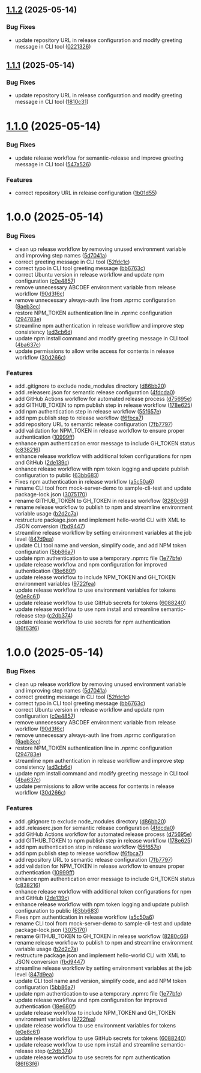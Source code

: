 ## [1.1.2](https://github.com-personal/pravnviji/hello-world-npm/compare/v1.1.1...v1.1.2) (2025-05-14)


### Bug Fixes

* update repository URL in release configuration and modify greeting message in CLI tool ([0221326](https://github.com-personal/pravnviji/hello-world-npm/commit/02213264610a12358540498f6a5f4288c4fa6a11))

## [1.1.1](https://github.com-personal/pravnviji/hello-world-npm/compare/v1.1.0...v1.1.1) (2025-05-14)


### Bug Fixes

* update repository URL in release configuration and modify greeting message in CLI tool ([1810c31](https://github.com-personal/pravnviji/hello-world-npm/commit/1810c310fb5b9eb9e56de86a10b64fcad70bb401))

# [1.1.0](https://github.com-personal/pravnviji/hello-world-npm/compare/v1.0.0...v1.1.0) (2025-05-14)


### Bug Fixes

* update release workflow for semantic-release and improve greeting message in CLI tool ([547a526](https://github.com-personal/pravnviji/hello-world-npm/commit/547a52650d52e55d999a6a3b673c3af7b8770069))


### Features

* correct repository URL in release configuration ([1b01d55](https://github.com-personal/pravnviji/hello-world-npm/commit/1b01d55f190f6ca8252afb71802ae2c4488291fd))

# 1.0.0 (2025-05-14)


### Bug Fixes

* clean up release workflow by removing unused environment variable and improving step names ([5d7041a](https://github.com-personal/pravnviji/hello-world-npm/commit/5d7041a20bc8b2eb37533533870a434042028ba5))
* correct greeting message in CLI tool ([52fdc1c](https://github.com-personal/pravnviji/hello-world-npm/commit/52fdc1c45398c60e7b7f9de13fb44c91e6331f6f))
* correct typo in CLI tool greeting message ([bb6763c](https://github.com-personal/pravnviji/hello-world-npm/commit/bb6763c8f8683847c1daab83d0af6d49a5fcdadf))
* correct Ubuntu version in release workflow and update npm configuration ([c0e4857](https://github.com-personal/pravnviji/hello-world-npm/commit/c0e4857afd8c89724993cc160e2829932daa1742))
* remove unnecessary ABCDEF environment variable from release workflow ([90d3f6c](https://github.com-personal/pravnviji/hello-world-npm/commit/90d3f6c548fb2bf7cc9000e811d51089385368bd))
* remove unnecessary always-auth line from .nprmc configuration ([9aeb3ec](https://github.com-personal/pravnviji/hello-world-npm/commit/9aeb3ec05130b0a0962b7e72e225c23a573681ed))
* restore NPM_TOKEN authentication line in .nprmc configuration ([294783e](https://github.com-personal/pravnviji/hello-world-npm/commit/294783e43e1d045b8c90fee9d54a00042fada234))
* streamline npm authentication in release workflow and improve step consistency ([ed3cb6d](https://github.com-personal/pravnviji/hello-world-npm/commit/ed3cb6d80d24589eca8c8d2717820654b1f5ad02))
* update npm install command and modify greeting message in CLI tool ([4ba637c](https://github.com-personal/pravnviji/hello-world-npm/commit/4ba637c4696cb8be272bfe7efe70a6329188094d))
* update permissions to allow write access for contents in release workflow ([30d266c](https://github.com-personal/pravnviji/hello-world-npm/commit/30d266c98f7383acf4e919cfbfd422a0ec3cb1b8))


### Features

* add .gitignore to exclude node_modules directory ([d86bb20](https://github.com-personal/pravnviji/hello-world-npm/commit/d86bb2064e75520166c4585bc9e8e22997eafd2a))
* add .releaserc.json for semantic release configuration ([4fdcda0](https://github.com-personal/pravnviji/hello-world-npm/commit/4fdcda0367c7f2f43ef5b09352f7e9ed6c32e522))
* add GitHub Actions workflow for automated release process ([d75695e](https://github.com-personal/pravnviji/hello-world-npm/commit/d75695e2b5d17c9408418b2e469c08256c4deb16))
* add GITHUB_TOKEN to npm publish step in release workflow ([178e625](https://github.com-personal/pravnviji/hello-world-npm/commit/178e62561d35d9e330276bc7a0cec512ee2925a8))
* add npm authentication step in release workflow ([55f657e](https://github.com-personal/pravnviji/hello-world-npm/commit/55f657eabd337886ecf690115f743bf9ea6915e6))
* add npm publish step to release workflow ([f6fbca7](https://github.com-personal/pravnviji/hello-world-npm/commit/f6fbca7c67c05927d30f2b621f7c54380ed2264e))
* add repository URL to semantic release configuration ([7fb7797](https://github.com-personal/pravnviji/hello-world-npm/commit/7fb77975183ab6267ade6266a77f072c98ed9972))
* add validation for NPM_TOKEN in release workflow to ensure proper authentication ([10999ff](https://github.com-personal/pravnviji/hello-world-npm/commit/10999ff05ed4474fdcc4a4188631c18c864bd85e))
* enhance npm authentication error message to include GH_TOKEN status ([c838216](https://github.com-personal/pravnviji/hello-world-npm/commit/c838216a25fe649c49615364f9d8eb458527fb71))
* enhance release workflow with additional token configurations for npm and GitHub ([2de139c](https://github.com-personal/pravnviji/hello-world-npm/commit/2de139c1a850128806b37f5bcf48e80d3c53e524))
* enhance release workflow with npm token logging and update publish configuration to public ([63bb683](https://github.com-personal/pravnviji/hello-world-npm/commit/63bb683a530ee2068b0ca60b84b4a4f4594cf879))
* Fixes npm authentication in release workflow ([a5c50a6](https://github.com-personal/pravnviji/hello-world-npm/commit/a5c50a616a7c728c326be965188937e43b23aa9f))
* rename CLI tool from mock-server-demo to sample-cli-test and update package-lock.json ([3075170](https://github.com-personal/pravnviji/hello-world-npm/commit/3075170f5b4dabecb24eee34fd8b538f0fd8da97))
* rename GITHUB_TOKEN to GH_TOKEN in release workflow ([8280c66](https://github.com-personal/pravnviji/hello-world-npm/commit/8280c6695bf774dbd20ef157a3fcc33f08d9c40c))
* rename release workflow to publish to npm and streamline environment variable usage ([b2d2c7a](https://github.com-personal/pravnviji/hello-world-npm/commit/b2d2c7a119ba5f27240f9d596f49d69e93629017))
* restructure package.json and implement hello-world CLI with XML to JSON conversion ([fbd9447](https://github.com-personal/pravnviji/hello-world-npm/commit/fbd9447922f8b0f257e8f53a3a2b959b7f75d19e))
* streamline release workflow by setting environment variables at the job level ([847d9ea](https://github.com-personal/pravnviji/hello-world-npm/commit/847d9ea89a1c3b0ecc9fe63d599d3cfb19132208))
* update CLI tool name and version, simplify code, and add NPM token configuration ([5bb86a7](https://github.com-personal/pravnviji/hello-world-npm/commit/5bb86a7a09e2f4a34dfb9a76ad1e98fe3b9e4764))
* update npm authentication to use a temporary .npmrc file ([1e77bfe](https://github.com-personal/pravnviji/hello-world-npm/commit/1e77bfea9c7649b98b74af55a2282924c2f8efff))
* update release workflow and npm configuration for improved authentication ([18e680f](https://github.com-personal/pravnviji/hello-world-npm/commit/18e680fb39b529638d33a12f97ab44a29ae5d296))
* update release workflow to include NPM_TOKEN and GH_TOKEN environment variables ([9722fea](https://github.com-personal/pravnviji/hello-world-npm/commit/9722fea24edf815d93a9d77610a01950e7bfb376))
* update release workflow to use environment variables for tokens ([e0e8c61](https://github.com-personal/pravnviji/hello-world-npm/commit/e0e8c6189023ed4a8f69c8a0fd5f1c4295decfb7))
* update release workflow to use GitHub secrets for tokens ([6088240](https://github.com-personal/pravnviji/hello-world-npm/commit/6088240b4d99dc84b4a219f546cd937fb401a085))
* update release workflow to use npm install and streamline semantic-release step ([c2db374](https://github.com-personal/pravnviji/hello-world-npm/commit/c2db374f6fd731526e7da8ccc6c627df3c15f634))
* update release workflow to use secrets for npm authentication ([86f63f6](https://github.com-personal/pravnviji/hello-world-npm/commit/86f63f602ed9c0160dfb981ff01cf7c12096b81e))

# 1.0.0 (2025-05-14)


### Bug Fixes

* clean up release workflow by removing unused environment variable and improving step names ([5d7041a](https://github.com-personal/pravnviji/hello-world-npm/commit/5d7041a20bc8b2eb37533533870a434042028ba5))
* correct greeting message in CLI tool ([52fdc1c](https://github.com-personal/pravnviji/hello-world-npm/commit/52fdc1c45398c60e7b7f9de13fb44c91e6331f6f))
* correct typo in CLI tool greeting message ([bb6763c](https://github.com-personal/pravnviji/hello-world-npm/commit/bb6763c8f8683847c1daab83d0af6d49a5fcdadf))
* correct Ubuntu version in release workflow and update npm configuration ([c0e4857](https://github.com-personal/pravnviji/hello-world-npm/commit/c0e4857afd8c89724993cc160e2829932daa1742))
* remove unnecessary ABCDEF environment variable from release workflow ([90d3f6c](https://github.com-personal/pravnviji/hello-world-npm/commit/90d3f6c548fb2bf7cc9000e811d51089385368bd))
* remove unnecessary always-auth line from .nprmc configuration ([9aeb3ec](https://github.com-personal/pravnviji/hello-world-npm/commit/9aeb3ec05130b0a0962b7e72e225c23a573681ed))
* restore NPM_TOKEN authentication line in .nprmc configuration ([294783e](https://github.com-personal/pravnviji/hello-world-npm/commit/294783e43e1d045b8c90fee9d54a00042fada234))
* streamline npm authentication in release workflow and improve step consistency ([ed3cb6d](https://github.com-personal/pravnviji/hello-world-npm/commit/ed3cb6d80d24589eca8c8d2717820654b1f5ad02))
* update npm install command and modify greeting message in CLI tool ([4ba637c](https://github.com-personal/pravnviji/hello-world-npm/commit/4ba637c4696cb8be272bfe7efe70a6329188094d))
* update permissions to allow write access for contents in release workflow ([30d266c](https://github.com-personal/pravnviji/hello-world-npm/commit/30d266c98f7383acf4e919cfbfd422a0ec3cb1b8))


### Features

* add .gitignore to exclude node_modules directory ([d86bb20](https://github.com-personal/pravnviji/hello-world-npm/commit/d86bb2064e75520166c4585bc9e8e22997eafd2a))
* add .releaserc.json for semantic release configuration ([4fdcda0](https://github.com-personal/pravnviji/hello-world-npm/commit/4fdcda0367c7f2f43ef5b09352f7e9ed6c32e522))
* add GitHub Actions workflow for automated release process ([d75695e](https://github.com-personal/pravnviji/hello-world-npm/commit/d75695e2b5d17c9408418b2e469c08256c4deb16))
* add GITHUB_TOKEN to npm publish step in release workflow ([178e625](https://github.com-personal/pravnviji/hello-world-npm/commit/178e62561d35d9e330276bc7a0cec512ee2925a8))
* add npm authentication step in release workflow ([55f657e](https://github.com-personal/pravnviji/hello-world-npm/commit/55f657eabd337886ecf690115f743bf9ea6915e6))
* add npm publish step to release workflow ([f6fbca7](https://github.com-personal/pravnviji/hello-world-npm/commit/f6fbca7c67c05927d30f2b621f7c54380ed2264e))
* add repository URL to semantic release configuration ([7fb7797](https://github.com-personal/pravnviji/hello-world-npm/commit/7fb77975183ab6267ade6266a77f072c98ed9972))
* add validation for NPM_TOKEN in release workflow to ensure proper authentication ([10999ff](https://github.com-personal/pravnviji/hello-world-npm/commit/10999ff05ed4474fdcc4a4188631c18c864bd85e))
* enhance npm authentication error message to include GH_TOKEN status ([c838216](https://github.com-personal/pravnviji/hello-world-npm/commit/c838216a25fe649c49615364f9d8eb458527fb71))
* enhance release workflow with additional token configurations for npm and GitHub ([2de139c](https://github.com-personal/pravnviji/hello-world-npm/commit/2de139c1a850128806b37f5bcf48e80d3c53e524))
* enhance release workflow with npm token logging and update publish configuration to public ([63bb683](https://github.com-personal/pravnviji/hello-world-npm/commit/63bb683a530ee2068b0ca60b84b4a4f4594cf879))
* Fixes npm authentication in release workflow ([a5c50a6](https://github.com-personal/pravnviji/hello-world-npm/commit/a5c50a616a7c728c326be965188937e43b23aa9f))
* rename CLI tool from mock-server-demo to sample-cli-test and update package-lock.json ([3075170](https://github.com-personal/pravnviji/hello-world-npm/commit/3075170f5b4dabecb24eee34fd8b538f0fd8da97))
* rename GITHUB_TOKEN to GH_TOKEN in release workflow ([8280c66](https://github.com-personal/pravnviji/hello-world-npm/commit/8280c6695bf774dbd20ef157a3fcc33f08d9c40c))
* rename release workflow to publish to npm and streamline environment variable usage ([b2d2c7a](https://github.com-personal/pravnviji/hello-world-npm/commit/b2d2c7a119ba5f27240f9d596f49d69e93629017))
* restructure package.json and implement hello-world CLI with XML to JSON conversion ([fbd9447](https://github.com-personal/pravnviji/hello-world-npm/commit/fbd9447922f8b0f257e8f53a3a2b959b7f75d19e))
* streamline release workflow by setting environment variables at the job level ([847d9ea](https://github.com-personal/pravnviji/hello-world-npm/commit/847d9ea89a1c3b0ecc9fe63d599d3cfb19132208))
* update CLI tool name and version, simplify code, and add NPM token configuration ([5bb86a7](https://github.com-personal/pravnviji/hello-world-npm/commit/5bb86a7a09e2f4a34dfb9a76ad1e98fe3b9e4764))
* update npm authentication to use a temporary .npmrc file ([1e77bfe](https://github.com-personal/pravnviji/hello-world-npm/commit/1e77bfea9c7649b98b74af55a2282924c2f8efff))
* update release workflow and npm configuration for improved authentication ([18e680f](https://github.com-personal/pravnviji/hello-world-npm/commit/18e680fb39b529638d33a12f97ab44a29ae5d296))
* update release workflow to include NPM_TOKEN and GH_TOKEN environment variables ([9722fea](https://github.com-personal/pravnviji/hello-world-npm/commit/9722fea24edf815d93a9d77610a01950e7bfb376))
* update release workflow to use environment variables for tokens ([e0e8c61](https://github.com-personal/pravnviji/hello-world-npm/commit/e0e8c6189023ed4a8f69c8a0fd5f1c4295decfb7))
* update release workflow to use GitHub secrets for tokens ([6088240](https://github.com-personal/pravnviji/hello-world-npm/commit/6088240b4d99dc84b4a219f546cd937fb401a085))
* update release workflow to use npm install and streamline semantic-release step ([c2db374](https://github.com-personal/pravnviji/hello-world-npm/commit/c2db374f6fd731526e7da8ccc6c627df3c15f634))
* update release workflow to use secrets for npm authentication ([86f63f6](https://github.com-personal/pravnviji/hello-world-npm/commit/86f63f602ed9c0160dfb981ff01cf7c12096b81e))
